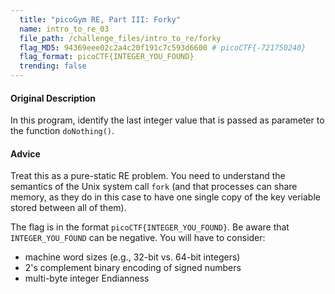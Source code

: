 ```yaml
---
  title: "picoGym RE, Part III: Forky"
  name: intro_to_re_03
  file_path: /challenge_files/intro_to_re/forky
  flag_MD5: 94369eee02c2a4c20f191c7c593d6600 # picoCTF{-721750240}
  flag_format: picoCTF{INTEGER_YOU_FOUND}
  trending: false
---
```

<h4>Original Description</h4>
<p>In this program, identify the last integer value that is passed as parameter to the function <code>doNothing()</code>.</p>

<h4>Advice</h4>
<p>Treat this as a pure-static RE problem.
You need to understand the semantics of the Unix system call <code>fork</code>
(and that processes can share memory, as they do in this case to have one single
copy of the key veriable stored between all of them).</p>

<p>The flag is in the format <code>picoCTF{INTEGER_YOU_FOUND}</code>.
Be aware that <code>INTEGER_YOU_FOUND</code> can be negative.
You will have to consider:
<ul>
  <li>machine word sizes (e.g., 32-bit vs. 64-bit integers) 
  <li>2's complement binary encoding of signed numbers
  <li>multi-byte integer Endianness
</ul></p>
